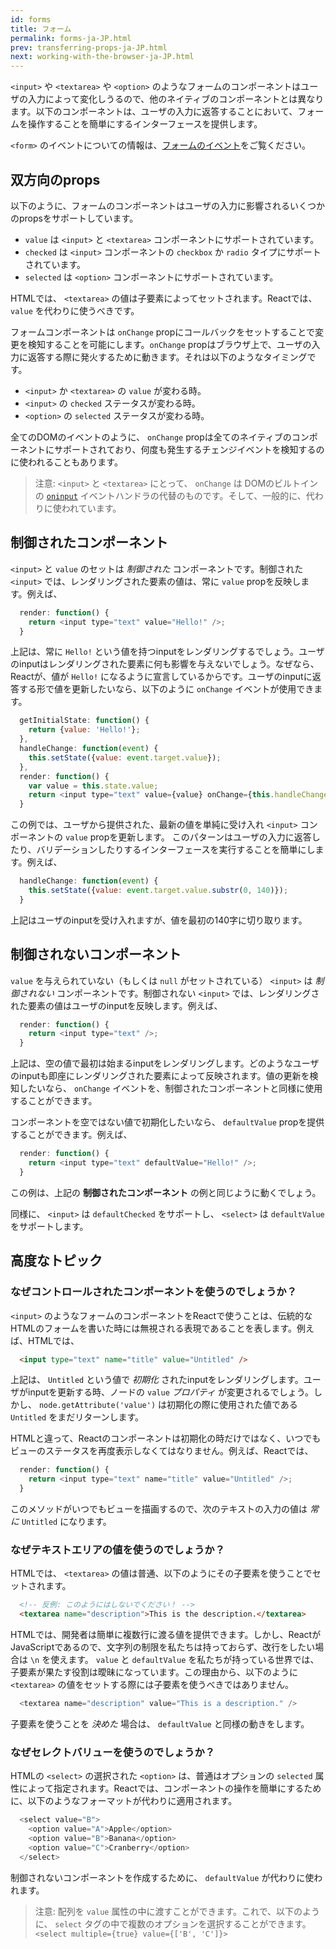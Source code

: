 ```yaml
---
id: forms
title: フォーム
permalink: forms-ja-JP.html
prev: transferring-props-ja-JP.html
next: working-with-the-browser-ja-JP.html
---
```


`<input>` や `<textarea>` や `<option>` のようなフォームのコンポーネントはユーザの入力によって変化しうるので、他のネイティブのコンポーネントとは異なります。以下のコンポーネントは、ユーザの入力に返答することにおいて、フォームを操作することを簡単にするインターフェースを提供します。

`<form>` のイベントについての情報は、[フォームのイベント](/docs/events.html#form-events)をご覧ください。

## 双方向のprops

以下のように、フォームのコンポーネントはユーザの入力に影響されるいくつかのpropsをサポートしています。

* `value` は `<input>` と `<textarea>` コンポーネントにサポートされています。
* `checked` は `<input>` コンポーネントの `checkbox` か `radio` タイプにサポートされています。
* `selected` は `<option>` コンポーネントにサポートされています。

HTMLでは、 `<textarea>` の値は子要素によってセットされます。Reactでは、 `value` を代わりに使うべきです。

フォームコンポーネントは `onChange` propにコールバックをセットすることで変更を検知することを可能にします。`onChange` propはブラウザ上で、ユーザの入力に返答する際に発火するために動きます。それは以下のようなタイミングです。

* `<input>` か `<textarea>` の `value` が変わる時。
* `<input>` の `checked` ステータスが変わる時。
* `<option>` の `selected` ステータスが変わる時。

全てのDOMのイベントのように、 `onChange` propは全てのネイティブのコンポーネントにサポートされており、何度も発生するチェンジイベントを検知するのに使われることもあります。

> 注意:
> `<input>` と `<textarea>` にとって、 `onChange` は DOMのビルトインの [`oninput`](https://developer.mozilla.org/en-US/docs/Web/API/GlobalEventHandlers/oninput) イベントハンドラの代替のものです。そして、一般的に、代わりに使われています。

## 制御されたコンポーネント

`<input>` と `value` のセットは *制御された* コンポーネントです。制御された `<input>` では、レンダリングされた要素の値は、常に `value` propを反映します。例えば、

```javascript
  render: function() {
    return <input type="text" value="Hello!" />;
  }
```

上記は、常に `Hello!` という値を持つinputをレンダリングするでしょう。ユーザのinputはレンダリングされた要素に何も影響を与えないでしょう。なぜなら、Reactが、値が `Hello!` になるように宣言しているからです。ユーザのinputに返答する形で値を更新したいなら、以下のように `onChange` イベントが使用できます。

```javascript
  getInitialState: function() {
    return {value: 'Hello!'};
  },
  handleChange: function(event) {
    this.setState({value: event.target.value});
  },
  render: function() {
    var value = this.state.value;
    return <input type="text" value={value} onChange={this.handleChange} />;
  }
```

この例では、ユーザから提供された、最新の値を単純に受け入れ `<input>` コンポーネントの `value` propを更新します。 このパターンはユーザの入力に返答したり、バリデーションしたりするインターフェースを実行することを簡単にします。例えば、

```javascript
  handleChange: function(event) {
    this.setState({value: event.target.value.substr(0, 140)});
  }
```

上記はユーザのinputを受け入れますが、値を最初の140字に切り取ります。


## 制御されないコンポーネント

`value` を与えられていない（もしくは `null` がセットされている） `<input>` は *制御されない* コンポーネントです。制御されない `<input>` では、レンダリングされた要素の値はユーザのinputを反映します。例えば、

```javascript
  render: function() {
    return <input type="text" />;
  }
```

上記は、空の値で最初は始まるinputをレンダリングします。どのようなユーザのinputも即座にレンダリングされた要素によって反映されます。値の更新を検知したいなら、 `onChange` イベントを、制御されたコンポーネントと同様に使用することができます。

コンポーネントを空ではない値で初期化したいなら、 `defaultValue` propを提供することができます。例えば、

```javascript
  render: function() {
    return <input type="text" defaultValue="Hello!" />;
  }
```

この例は、上記の **制御されたコンポーネント** の例と同じように動くでしょう。

同様に、 `<input>` は `defaultChecked` をサポートし、 `<select>` は `defaultValue` をサポートします。

## 高度なトピック


### なぜコントロールされたコンポーネントを使うのでしょうか？

`<input>` のようなフォームのコンポーネントをReactで使うことは、伝統的なHTMLのフォームを書いた時には無視される表現であることを表します。例えば、HTMLでは、

```html
  <input type="text" name="title" value="Untitled" />
```

上記は、 `Untitled` という値で *初期化* されたinputをレンダリングします。ユーザがinputを更新する時、ノードの `value` *プロパティ* が変更されるでしょう。しかし、 `node.getAttribute('value')` は初期化の際に使用された値である `Untitled` をまだリターンします。

HTMLと違って、Reactのコンポーネントは初期化の時だけではなく、いつでもビューのステータスを再度表示しなくてはなりません。例えば、Reactでは、

```javascript
  render: function() {
    return <input type="text" name="title" value="Untitled" />;
  }
```

このメソッドがいつでもビューを描画するので、次のテキストの入力の値は *常に* `Untitled` になります。


### なぜテキストエリアの値を使うのでしょうか？

HTMLでは、 `<textarea>` の値は普通、以下のようにその子要素を使うことでセットされます。

```html
  <!-- 反例: このようにはしないでください！ -->
  <textarea name="description">This is the description.</textarea>
```

HTMLでは、開発者は簡単に複数行に渡る値を提供できます。しかし、ReactがJavaScriptであるので、文字列の制限を私たちは持っておらず、改行をしたい場合は `\n` を使えます。 `value` と `defaultValue` を私たちが持っている世界では、子要素が果たす役割は曖昧になっています。この理由から、以下のように `<textarea>` の値をセットする際には子要素を使うべきではありません。

```javascript
  <textarea name="description" value="This is a description." />
```

子要素を使うことを *決めた* 場合は、 `defaultValue` と同様の動きをします。

### なぜセレクトバリューを使うのでしょうか？

HTMLの `<select>` の選択された `<option>` は、普通はオプションの `selected` 属性によって指定されます。Reactでは、コンポーネントの操作を簡単にするために、以下のようなフォーマットが代わりに適用されます。

```javascript
  <select value="B">
    <option value="A">Apple</option>
    <option value="B">Banana</option>
    <option value="C">Cranberry</option>
  </select>
```

制御されないコンポーネントを作成するために、 `defaultValue` が代わりに使われます。

> 注意:
> 配列を `value` 属性の中に渡すことができます。これで、以下のように、 `select` タグの中で複数のオプションを選択することができます。 `<select multiple={true} value={['B', 'C']}>`
